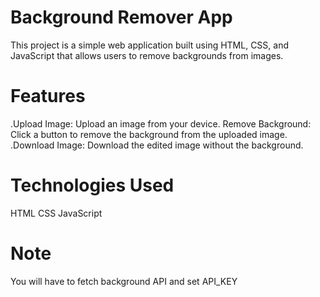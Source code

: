 # Background Remover App
This project is a simple web application built using HTML, CSS, and JavaScript that allows users to remove backgrounds from images.

# Features
.Upload Image: Upload an image from your device.
Remove Background: Click a button to remove the background from the uploaded image.
.Download Image: Download the edited image without the background.

# Technologies Used
HTML
CSS
JavaScript

# Note 
You will have to fetch background API and set API_KEY